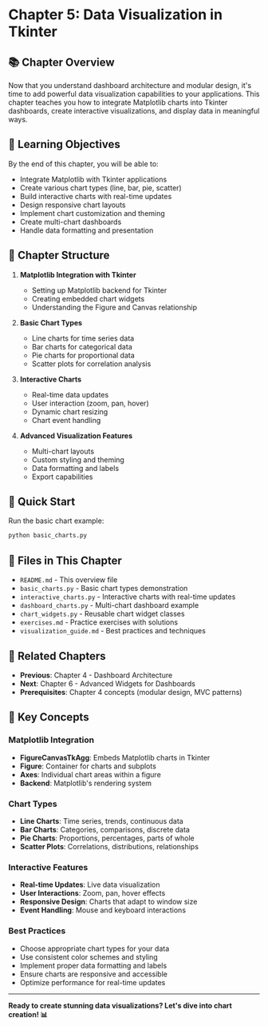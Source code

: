 # Chapter 5: Data Visualization in Tkinter

## 📚 Chapter Overview

Now that you understand dashboard architecture and modular design, it's time to add powerful data visualization capabilities to your applications. This chapter teaches you how to integrate Matplotlib charts into Tkinter dashboards, create interactive visualizations, and display data in meaningful ways.

## 🎯 Learning Objectives

By the end of this chapter, you will be able to:

- Integrate Matplotlib with Tkinter applications
- Create various chart types (line, bar, pie, scatter)
- Build interactive charts with real-time updates
- Design responsive chart layouts
- Implement chart customization and theming
- Create multi-chart dashboards
- Handle data formatting and presentation

## 📖 Chapter Structure

1. **Matplotlib Integration with Tkinter**
   - Setting up Matplotlib backend for Tkinter
   - Creating embedded chart widgets
   - Understanding the Figure and Canvas relationship

2. **Basic Chart Types**
   - Line charts for time series data
   - Bar charts for categorical data
   - Pie charts for proportional data
   - Scatter plots for correlation analysis

3. **Interactive Charts**
   - Real-time data updates
   - User interaction (zoom, pan, hover)
   - Dynamic chart resizing
   - Chart event handling

4. **Advanced Visualization Features**
   - Multi-chart layouts
   - Custom styling and theming
   - Data formatting and labels
   - Export capabilities

## 🚀 Quick Start

Run the basic chart example:

```bash
python basic_charts.py
```

## 📁 Files in This Chapter

- `README.md` - This overview file
- `basic_charts.py` - Basic chart types demonstration
- `interactive_charts.py` - Interactive charts with real-time updates
- `dashboard_charts.py` - Multi-chart dashboard example
- `chart_widgets.py` - Reusable chart widget classes
- `exercises.md` - Practice exercises with solutions
- `visualization_guide.md` - Best practices and techniques

## 🔗 Related Chapters

- **Previous**: Chapter 4 - Dashboard Architecture
- **Next**: Chapter 6 - Advanced Widgets for Dashboards
- **Prerequisites**: Chapter 4 concepts (modular design, MVC patterns)

## 🎨 Key Concepts

### Matplotlib Integration
- **FigureCanvasTkAgg**: Embeds Matplotlib charts in Tkinter
- **Figure**: Container for charts and subplots
- **Axes**: Individual chart areas within a figure
- **Backend**: Matplotlib's rendering system

### Chart Types
- **Line Charts**: Time series, trends, continuous data
- **Bar Charts**: Categories, comparisons, discrete data
- **Pie Charts**: Proportions, percentages, parts of whole
- **Scatter Plots**: Correlations, distributions, relationships

### Interactive Features
- **Real-time Updates**: Live data visualization
- **User Interactions**: Zoom, pan, hover effects
- **Responsive Design**: Charts that adapt to window size
- **Event Handling**: Mouse and keyboard interactions

### Best Practices
- Choose appropriate chart types for your data
- Use consistent color schemes and styling
- Implement proper data formatting and labels
- Ensure charts are responsive and accessible
- Optimize performance for real-time updates

---

**Ready to create stunning data visualizations? Let's dive into chart creation! 📊**
